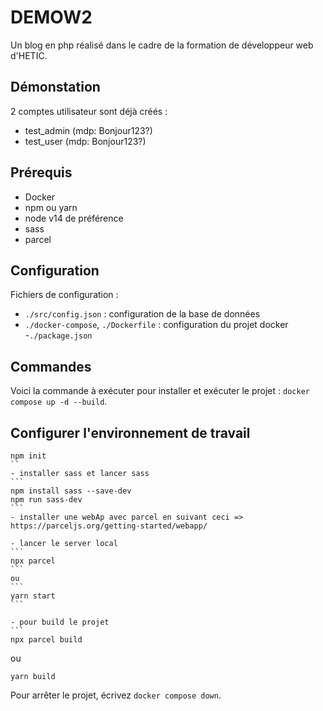 # DEMOW2
Un blog en php réalisé dans le cadre de la formation de développeur web d'HETIC. 

## Démonstation
2 comptes utilisateur sont déjà créés :
- test_admin (mdp: Bonjour123?)
- test_user (mdp: Bonjour123?)

## Prérequis
- Docker
- npm ou yarn
- node v14 de préférence
- sass
- parcel

## Configuration
Fichiers de configuration :
- `./src/config.json` : configuration de la base de données
- `./docker-compose`, `./Dockerfile` : configuration du projet docker
-`./package.json`

## Commandes
Voici la commande à exécuter pour installer et exécuter le projet : `docker compose up -d --build`.

## Configurer l'environnement de travail

````
npm init
``
- installer sass et lancer sass
```
npm install sass --save-dev
npm run sass-dev
```
- installer une webAp avec parcel en suivant ceci => https://parceljs.org/getting-started/webapp/

- lancer le server local
```
npx parcel 
```
ou
```
yarn start
```

- pour build le projet 
```
npx parcel build 
````
ou
```
yarn build
```

Pour arrêter le projet, écrivez `docker compose down`.
